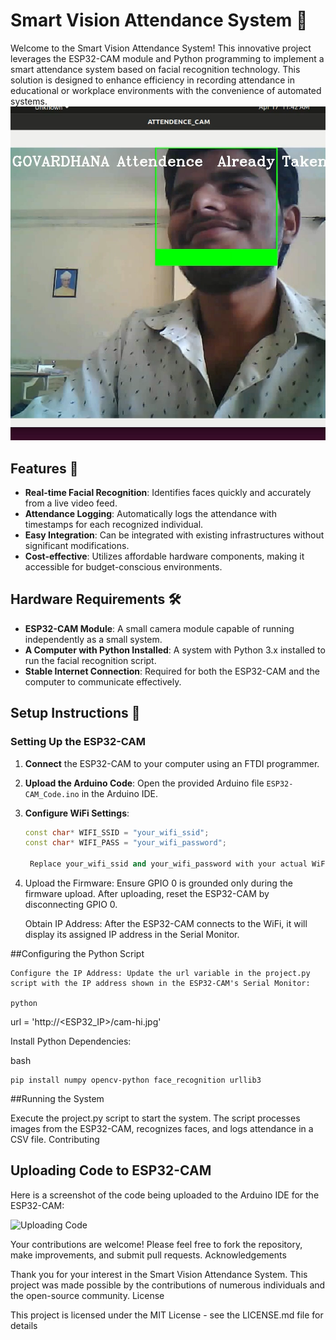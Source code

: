 # Smart Vision Attendance System 📸

Welcome to the Smart Vision Attendance System! This innovative project leverages the ESP32-CAM module and Python programming to implement a smart attendance system based on facial recognition technology. This solution is designed to enhance efficiency in recording attendance in educational or workplace environments with the convenience of automated systems.
![Final Output](/Screenshot%20from%202024-04-18%2000-08-11.png)
## Features 🚀

- **Real-time Facial Recognition**: Identifies faces quickly and accurately from a live video feed.
- **Attendance Logging**: Automatically logs the attendance with timestamps for each recognized individual.
- **Easy Integration**: Can be integrated with existing infrastructures without significant modifications.
- **Cost-effective**: Utilizes affordable hardware components, making it accessible for budget-conscious environments.

## Hardware Requirements 🛠️

- **ESP32-CAM Module**: A small camera module capable of running independently as a small system.
- **A Computer with Python Installed**: A system with Python 3.x installed to run the facial recognition script.
- **Stable Internet Connection**: Required for both the ESP32-CAM and the computer to communicate effectively.

## Setup Instructions 🔧

### Setting Up the ESP32-CAM

1. **Connect** the ESP32-CAM to your computer using an FTDI programmer.
2. **Upload the Arduino Code**: Open the provided Arduino file `ESP32-CAM_Code.ino` in the Arduino IDE.
3. **Configure WiFi Settings**:
   ```cpp
   const char* WIFI_SSID = "your_wifi_ssid";
   const char* WIFI_PASS = "your_wifi_password";

    Replace your_wifi_ssid and your_wifi_password with your actual WiFi credentials.
4. Upload the Firmware: Ensure GPIO 0 is grounded only during the firmware upload. After uploading, reset the ESP32-CAM by disconnecting GPIO 0.

    Obtain IP Address: After the ESP32-CAM connects to the WiFi, it will display its assigned IP address in the Serial Monitor.

##Configuring the Python Script

    Configure the IP Address: Update the url variable in the project.py script with the IP address shown in the ESP32-CAM's Serial Monitor:

    python

url = 'http://<ESP32_IP>/cam-hi.jpg'

Install Python Dependencies:

bash

    pip install numpy opencv-python face_recognition urllib3

##Running the System

Execute the project.py script to start the system. The script processes images from the ESP32-CAM, recognizes faces, and logs attendance in a CSV file.
Contributing

## Uploading Code to ESP32-CAM

Here is a screenshot of the code being uploaded to the Arduino IDE for the ESP32-CAM:

![Uploading Code](/toupload.jpeg)


Your contributions are welcome! Please feel free to fork the repository, make improvements, and submit pull requests.
Acknowledgements

Thank you for your interest in the Smart Vision Attendance System. This project was made possible by the contributions of numerous individuals and the open-source community.
License

This project is licensed under the MIT License - see the LICENSE.md file for details
